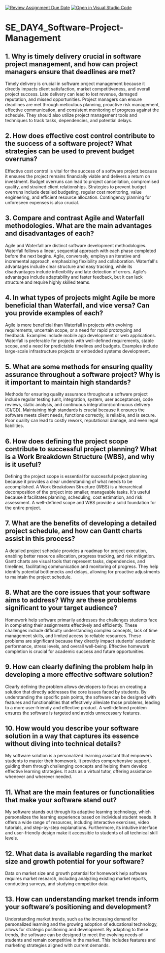 [![Review Assignment Due Date](https://classroom.github.com/assets/deadline-readme-button-22041afd0340ce965d47ae6ef1cefeee28c7c493a6346c4f15d667ab976d596c.svg)](https://classroom.github.com/a/9pw6JKcu)
[![Open in Visual Studio Code](https://classroom.github.com/assets/open-in-vscode-2e0aaae1b6195c2367325f4f02e2d04e9abb55f0b24a779b69b11b9e10269abc.svg)](https://classroom.github.com/online_ide?assignment_repo_id=18654045&assignment_repo_type=AssignmentRepo)
# SE_DAY4_Software-Project-Management
## 1. Why is timely delivery crucial in software project management, and how can project managers ensure that deadlines are met?
Timely delivery is crucial in software project management because it directly impacts client satisfaction, market competitiveness, and overall project success. Late delivery can lead to lost revenue, damaged reputation, and missed opportunities. 
Project managers can ensure deadlines are met through meticulous planning, proactive risk management, effective communication, and consistent monitoring of progress against the schedule. They should also utilize project management tools and techniques to track tasks, dependencies, and potential delays.
## 2. How does effective cost control contribute to the success of a software project? What strategies can be used to prevent budget overruns?
Effective cost control is vital for the success of a software project because it ensures the project remains financially viable and delivers a return on investment. Budget overruns can lead to project cancellation, compromised quality, and strained client relationships. Strategies to prevent budget 
overruns include detailed budgeting, regular cost monitoring, value engineering, and efficient resource allocation. Contingency planning for unforeseen expenses is also crucial.
## 3. Compare and contrast Agile and Waterfall methodologies. What are the main advantages and disadvantages of each?
Agile and Waterfall are distinct software development methodologies. Waterfall follows a linear, sequential approach with each phase completed before the next begins. Agile, conversely, employs an iterative and incremental approach, emphasizing flexibility and collaboration. Waterfall's advantages 
include clear structure and easy tracking, while its disadvantages include inflexibility and late detection of errors. Agile's advantages include adaptability and faster feedback, but it can lack structure and require highly skilled teams.
## 4. In what types of projects might Agile be more beneficial than Waterfall, and vice versa? Can you provide examples of each?
Agile is more beneficial than Waterfall in projects with evolving requirements, uncertain scope, or a need for rapid prototyping and feedback. Examples include mobile app development or web applications. Waterfall is preferable for projects with well-defined requirements, stable scope, and a need for 
predictable timelines and budgets. Examples include large-scale infrastructure projects or embedded systems development.
## 5. What are some methods for ensuring quality assurance throughout a software project? Why is it important to maintain high standards?
Methods for ensuring quality assurance throughout a software project include regular testing (unit, integration, system, user acceptance), code reviews, static analysis, and continuous integration/continuous delivery (CI/CD). Maintaining high standards is crucial because it ensures the software meets 
client needs, functions correctly, is reliable, and is secure. Poor quality can lead to costly rework, reputational damage, and even legal liabilities.
## 6. How does defining the project scope contribute to successful project planning? What is a Work Breakdown Structure (WBS), and why is it useful?
Defining the project scope is essential for successful project planning because it provides a clear understanding of what needs to be accomplished. A Work Breakdown Structure (WBS) is a hierarchical decomposition of the project into smaller, manageable tasks. It's useful because it facilitates planning, 
scheduling, cost estimation, and risk assessment. A well-defined scope and WBS provide a solid foundation for the entire project.
## 7. What are the benefits of developing a detailed project schedule, and how can Gantt charts assist in this process?
A detailed project schedule provides a roadmap for project execution, enabling better resource allocation, progress tracking, and risk mitigation. Gantt charts are visual tools that represent tasks, dependencies, and timelines, facilitating communication and monitoring of progress. They help identify 
potential bottlenecks and delays, allowing for proactive adjustments to maintain the project schedule.
## 8. What are the core issues that your software aims to address? Why are these problems significant to your target audience?
Homework help software primarily addresses the challenges students face in completing their assignments effectively and efficiently. These challenges include difficulty understanding complex concepts, lack of time management skills, and limited access to reliable resources. These problems are significant because they directly impact 
students' academic performance, stress levels, and overall well-being. Effective homework completion is crucial for academic success and future opportunities.
## 9. How can clearly defining the problem help in developing a more effective software solution?
Clearly defining the problem allows developers to focus on creating a solution that directly addresses the core issues faced by students. By understanding the specific pain points, the software can be designed with features and functionalities that effectively alleviate those problems, leading to a more user-friendly and effective 
product. A well-defined problem ensures the software is targeted and avoids unnecessary features.
## 10. How would you describe your software solution in a way that captures its essence without diving into technical details?
My software solution is a personalized learning assistant that empowers students to master their homework. It provides comprehensive support, guiding them through challenging concepts and helping them develop effective learning strategies. It acts as a virtual tutor, offering assistance whenever and wherever needed.
## 11. What are the main features or functionalities that make your software stand out?
My software stands out through its adaptive learning technology, which personalizes the learning experience based on individual student needs. It offers a wide range of resources, including interactive exercises, video tutorials, and step-by-step explanations. Furthermore, its intuitive interface and user-friendly design make it 
accessible to students of all technical skill levels.
## 12. What data is available regarding the market size and growth potential for your software?
Data on market size and growth potential for homework help software requires market research, including analyzing existing market reports, conducting surveys, and studying competitor data.
## 13. How can understanding market trends inform your software’s positioning and development?
Understanding market trends, such as the increasing demand for personalized learning and the growing adoption of educational technology, allows for strategic positioning and development. By adapting to these trends, the software can be designed to meet the evolving needs of students and remain competitive in the market. 
This includes features and marketing strategies aligned with current demands.
